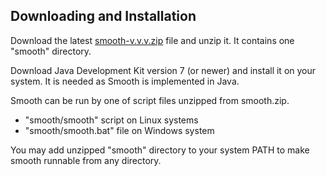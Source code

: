 Downloading and Installation
----------------------------

Download the latest
[smooth-v.v.v.zip](https://github.com/mikosik/smooth-build/releases)
file and unzip it. It contains one "smooth" directory.

Download Java Development Kit version 7 (or newer) and install it on your
system. 
It is needed as Smooth is implemented in Java.

Smooth can be run by one of script files unzipped from smooth.zip.
 * "smooth/smooth" script on Linux systems
 * "smooth/smooth.bat" file on Windows system

You may add unzipped "smooth" directory to your system PATH to make smooth
runnable from any directory.
